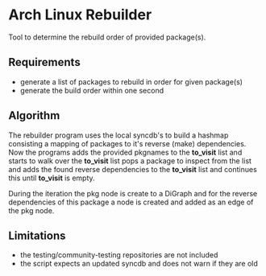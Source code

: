 # Arch Linux Rebuilder

Tool to determine the rebuild order of provided package(s).

## Requirements

- generate a list of packages to rebuild in order for given package(s)
- generate the build order within one second

## Algorithm

The rebuilder program uses the local syncdb's to build a hashmap consisting a
mapping of packages to it's reverse (make) dependencies. Now the programs adds
the provided pkgnames to the **to_visit** list and starts to walk over the
**to_visit** list pops a package to inspect from the list and adds the found
reverse dependencies to the **to_visit** list and continues this until
**to_visit** is empty.

During the iteration the pkg node is create to a DiGraph and for the reverse
dependencies of this package a node is created and added as an edge of the
pkg node.

## Limitations

* the testing/community-testing repositories are not included
* the script expects an updated syncdb and does not warn if they are old
